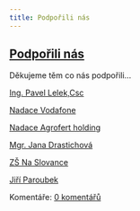 ```yaml
---
title: Podpořili nás
---
```

## [Podpořili nás](clanky.php?id=20)

Děkujeme těm co nás podpořili...  
  
[Ing. Pavel Lelek,Csc](http://www.pavellelek.cz)  
  
[Nadace Vodafone](http://www.nadacevodafone.cz)  
  
[Nadace Agrofert holding](http://www.agrofert.cz/?1469/nadace-agrofert)  
  
[Mgr. Jana Drastichová](http://www.janadrastichova.cz)  
  
[ZŠ Na Slovance](http://www.zsnaslovance.cz)  
  
[Jiří Paroubek](http://www.paroubek.cz)

  

Komentáře: [0 komentářů](komentare.php?typ2=1&id=20)